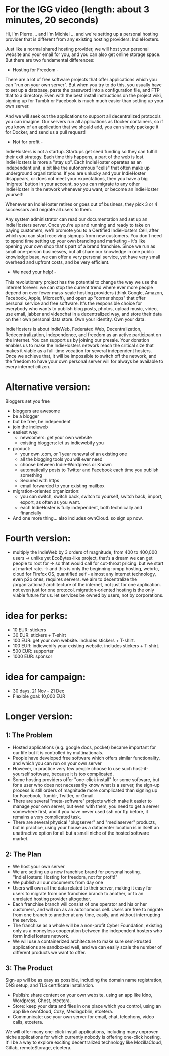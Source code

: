 # For the IGG video (length: about 3 minutes, 20 seconds)

Hi, I'm Pierre ... and I'm Michiel ... and we're setting up a personal hosting provider that is different
from any existing hosting providers: IndieHosters.

Just like a normal shared hosting provider, we will host your personal website and your email for you,
and you can also get online storage space. But there are two fundamental differences:

- Hosting for Freedom -

There are a lot of free software projects that offer applications which you can "run on your own server".
But when you try to do this, you usually have to set up a database, paste the password into a configuration file,
and FTP that to a directory. Even with the best install instructions on the project wiki, signing up for Tumblr
or Facebook is much much easier than setting up your own server.

And we will seek out the applications to support all decentralized protocols you can imagine. Our servers run all
applications as Docker containers, so if you know of an application that we should add, you can simply package it
for Docker, and send us a pull request!

- Not for profit -

IndieHosters is not a startup. Startups get seed funding so they can fulfill their exit strategy. Each time this happens,
a part of the web is lost. IndieHosters is more a "stay up". Each IndieHoster operates as an independent unit,
a bit like the autonomous "cells" that often make up underground organizations. If you are unlucky and your
IndieHoster disappears, or does not meet your expectations, then you have a big 'migrate' button in your account,
so you can migrate to any other IndieHoster in the network whenever you want, or become an IndieHoster yourself!

Whenever an IndieHoster retires or goes out of business, they pick 3 or 4 successors and migrate all users to them.

Any system administrator can read our documentation and set up an IndieHosters server. Once you're up and running
and ready to take on paying customers, we'll promote you to a Certified IndieHosters Cell, after which you can start
receiving signups from new customers. You don't need to spend time setting up your own branding and marketing -
it's like opening your own shop that's part of a brand franchise. Since we run as small one-person businesses,
but all share our knowledge in one public knowledge base, we can offer a very personal service, yet have very small
overhead and upfront costs, and be very efficient.

- We need your help! -

This revolutionary project has the potential to change the way we use the internet forever: we can stop the current
trend where ever more people depend on ever fewer mass-scale hosting providers (think Google, Amazon, Facebook, Apple,
Microsoft), and open up "corner shops" that offer personal service and free software. It's the responsible choice for
everybody who wants to publish blog posts, photos, upload music, video, use email, jabber and videochat in a
decentralized way, and store their data on their own personal data store. Own your identity. Own your data.

IndieHosters is about IndieWeb, Federated Web, Decentralization, Redecentralization, independence, and freedom
as an active participant on the internet. You can support us by joining our presale. Your donation enables us to make
the IndieHosters network reach the critical size that makes it viable as a full-time vocation for several independent hosters.
Once we achieve that, it will be impossible to switch off the network, and the freedom to have your own personal server will
for always be available to every internet citizen.

# Alternative version:

Bloggers set you free
* bloggers are awesome
* be a blogger
* but be free, be independent
* join the indieweb
* easiest way:
  * newcomers: get your own website
  * existing bloggers: let us indiewebify you
* product:
  * your own .com, or 1 year renewal of an existing one
  * all the blogging tools you will ever need
  * choose between Indie-Wordpress or Known
  * automatically posts to Twitter and Facebook each time you publish something
  * Secured with https
  * email forwarded to your existing mailbox
* migration-oriented organization:
  * you can switch, switch back, switch to yourself, switch back, import, export, as often as you want.
  * each IndieHoster is fully independent, both technically and financially
* And one more thing... also includes ownCloud. so sign up now.

# Fourth version:

* multiply the IndieWeb by 3 orders of magnitude, from 400 to 400,000 users
-> unlike yet EcoBytes-like project, that's a dream we can get people to root for
-> so that would call for cut-throat pricing. but we start at market rate.
-> and this is only the beginning: xmpp hosting, webrtc, cloud for Firefox OS, quantified self - almost any internet technology, even p2p ones, requires servers. we aim to decentralize the /organizational/ architecture of the internet, not just for one application. not even just for one protocol. migration-oriented hosting is the only viable future for us. let services be owned by users, not by corporations.


# idea for perks:

* 10 EUR: stickers
* 30 EUR: stickers + T-shirt
* 100 EUR: get your own website. includes stickers + T-shirt.
* 100 EUR: indiewebify your existing website. includes stickers + T-shirt.
* 500 EUR: supporter
* 1000 EUR: sponsor

# idea for campaign:

* 30 days, 21 Nov - 21 Dec
* Flexible goal: 10,000 EUR

# Longer version:
## 1: The Problem

* Hosted applications (e.g. google docs, pocket) became important for our life but it is controlled by multinationals.
* People have developed free software which offers similar functionality, and which you can run on your own server
* However, in practice very few people choose to use such host-it-yourself software, because it is too complicated.
* Some hosting providers offer "one-click install" for some software, but for a user who does not necessarily know what is a server, the sign-up process is still orders of magnitude more complicated than signing up for Facebook, Tumblr, Twitter, or Gmail.
* There are several "meta-software" projects which make it easier to manage your own server, but even with them, you need to get a server somewhere first, and if you have never used ssh nor ftp before, it remains a very complicated task.
* There are several physical "plugserver" and "mediaserver" products, but in practice, using your house as a datacenter location is in itself an unattractive option for all but a small niche of the hosted software market.

## 2: The Plan

* We host your own server
* We are setting up a new franchise brand for personal hosting. "IndieHosters: Hosting for freedom, not for profit!"
* We publish all our documents from day one
* Users will own all the data related to their server, making it easy for users to migrate from one franchise branch to another, or to an unrelated hosting provider altogether.
* Each franchise branch will consist of one operator and his or her customers, and will run as an autonomous cell. Users are free to migrate from one branch to another at any time, easily, and without interrupting the service.
* The franchise as a whole will be a non-profit Cyber Foundation, existing only as a moneyless cooperation between the independent hosters who form IndieHosters network.
* We will use a containerized architecture to make sure semi-trusted applications are sandboxed well, and we can easily scale the number of different products we want to offer.

## 3: The Product

Sign-up will be as easy as possible, including the domain name registration, DNS setup, and TLS certificate installation.

* Publish: share content on your own website, using an app like Idno, Wordpress, Ghost, etcetera.
* Store: keep your data and files in one place which you control, using an app like ownCloud, Cozy, Mediagoblin, etcetera.
* Communicate: use your own server for email, chat, telephony, video calls, etcetera.

We will offer many one-click install applications, including many unproven niche applications for which currently nobody is offering one-click hosting. It'll be a way to explore exciting decentralized technology like MozillaCloud, Gitlab, remoteStorage, etcetera.
